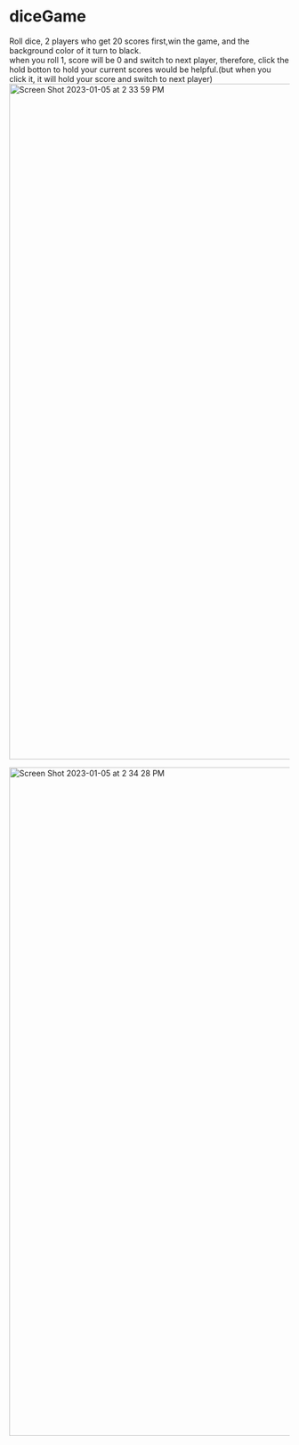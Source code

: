 # diceGame
Roll dice, 2 players who get 20 scores first,win the game, and the background color of it turn to black.<br />
when you roll 1, score will be 0 and switch to next player, therefore, click the hold botton to hold your current scores would be helpful.(but when you click it, it will hold your score and switch to next player)
<img width="1213" alt="Screen Shot 2023-01-05 at 2 33 59 PM" src="https://user-images.githubusercontent.com/87909834/210865459-b2446496-ff4b-4ee8-a1f7-f7920ce1ad91.png">

<img width="1200" alt="Screen Shot 2023-01-05 at 2 34 28 PM" src="https://user-images.githubusercontent.com/87909834/210865795-1611e6b9-e764-4602-90dc-c13775bc7abd.png">
